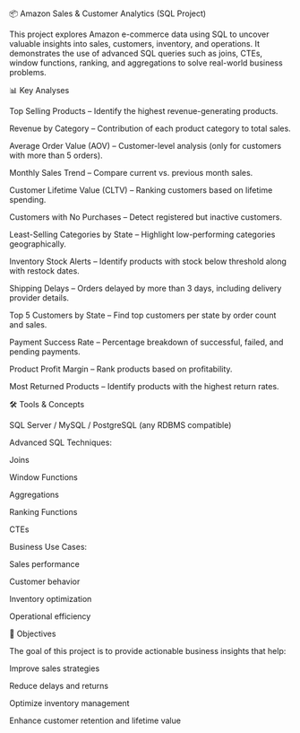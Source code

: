 📦 Amazon Sales & Customer Analytics (SQL Project)

This project explores Amazon e-commerce data using SQL to uncover valuable insights into sales, customers, inventory, and operations.
It demonstrates the use of advanced SQL queries such as joins, CTEs, window functions, ranking, and aggregations to solve real-world business problems.

📊 Key Analyses

Top Selling Products – Identify the highest revenue-generating products.

Revenue by Category – Contribution of each product category to total sales.

Average Order Value (AOV) – Customer-level analysis (only for customers with more than 5 orders).

Monthly Sales Trend – Compare current vs. previous month sales.

Customer Lifetime Value (CLTV) – Ranking customers based on lifetime spending.

Customers with No Purchases – Detect registered but inactive customers.

Least-Selling Categories by State – Highlight low-performing categories geographically.

Inventory Stock Alerts – Identify products with stock below threshold along with restock dates.

Shipping Delays – Orders delayed by more than 3 days, including delivery provider details.

Top 5 Customers by State – Find top customers per state by order count and sales.

Payment Success Rate – Percentage breakdown of successful, failed, and pending payments.

Product Profit Margin – Rank products based on profitability.

Most Returned Products – Identify products with the highest return rates.

🛠️ Tools & Concepts

SQL Server / MySQL / PostgreSQL (any RDBMS compatible)

Advanced SQL Techniques:

Joins

Window Functions

Aggregations

Ranking Functions

CTEs

Business Use Cases:

Sales performance

Customer behavior

Inventory optimization

Operational efficiency

🎯 Objectives

The goal of this project is to provide actionable business insights that help:

Improve sales strategies

Reduce delays and returns

Optimize inventory management

Enhance customer retention and lifetime value
